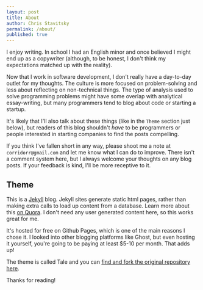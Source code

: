 ```yaml
---
layout: post
title: About
author: Chris Stavitsky
permalink: /about/
published: true
---
```

I enjoy writing. In school I had an English minor and once believed I might end up as a copywriter (although, to be honest, I don't think my expectations matched up with the reality).

Now that I work in software development, I don't really have a day-to-day outlet for my thoughts. The culture is more focused on problem-solving and less about reflecting on non-technical things. The type of analysis used to solve programming problems might have some overlap with analytical essay-writing, but many programmers tend to blog about code or starting a startup.

It's likely that I'll also talk about these things (like in the `Theme` section just below), but readers of this blog shouldn't _have_ to be programmers or people interested in starting companies to find the posts compelling. 

If you think I've fallen short in any way, please shoot me a note at `corridorr@gmail.com` and let me know what I can do to improve. There isn't a comment system here, but I always welcome your thoughts on any blog posts. If your feedback is kind, I'll be more receptive to it.

## Theme
This is a [Jekyll](https://github.com/jekyll/jekyll) blog. Jekyll sites generate static html pages, rather than making extra calls to load up content from a database. Learn more about this [on Quora](https://www.quora.com/How-does-a-static-site-generator-like-Jekyll-work). I don't need any user generated content here, so this works great for me.

It's hosted for free on Github Pages, which is one of the main reasons I chose it. I looked into other blogging platforms like Ghost, but even hosting it yourself, you're going to be paying at least $5-10 per month. That adds up!

The theme is called Tale and you can [find and fork the original repository here](https://github.com/chesterhow/tale).

Thanks for reading!
